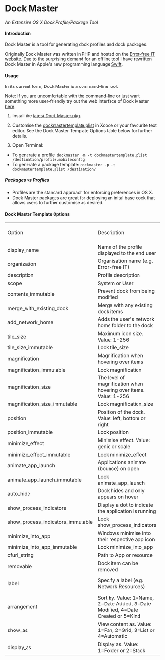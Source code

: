 # Dock Master

_An Extensive OS X Dock Profile/Package Tool_

#### Introduction

Dock Master is a tool for generating dock profiles and dock packages.

Originally Dock Master was written in PHP and hosted on the [Error-free IT website](http://errorfreeit.com.au). Due to the surprising demand for an offline tool I have rewritten Dock Master in Apple's new programming language [Swift](https://github.com/apple/swift).

#### Usage

In its current form, Dock Master is a command-line tool.

Note: If you are uncomfortable with the command-line or just want something more user-friendly try out the web interface of Dock Master [here](http://errorfreeit.com.au/blog/2015/4/28/dock-master).

1. Install the [latest Dock Master.pkg](https://github.com/Error-freeIT/Dock-Master/releases/latest).

2. Customise the [dockmastertemplate.plist](https://github.com/Error-freeIT/Dock-Master/releases/download/v0.7/dockmastertemplate.plist) in Xcode or your favourite text editor. See the Dock Master Template Options table below for further details.

3. Open Terminal:

* To generate a profile: `dockmaster -m -t dockmastertemplate.plist /destination/profile.mobileconfig`
* To generate a package template: `dockmaster -p -t dockmastertemplate.plist /destination/`

##### Packages vs Profiles
* Profiles are the standard approach for enforcing preferences in OS X.
* Dock Master packages are great for deploying an inital base dock that allows users to further customise as desired. 

#### Dock Master Template Options

|                                   |                                                                                 |                    |                              | 
|-----------------------------------|---------------------------------------------------------------------------------|--------------------|------------------------------| 
| Option                            | Description                                                                     | Applies to Package | Default                      | 
| display_name                      | Name of the profile displayed to the end user                                   | TRUE               | Custom Dock                  | 
| organization                      | Organisation name (e.g. Error-free IT)                                          | FALSE              |                              | 
| description                       | Profile description                                                             | FALSE              |                              | 
| scope                             | System or User                                                                  | FALSE              | System                       | 
| contents_immutable                | Prevent dock from being modified                                                |                    | FALSE                        | 
| merge_with_existing_dock          | Merge with any existing dock items                                              | FALSE              | FALSE                        | 
| add_network_home                  | Adds the user's network home folder to the dock                                 |                    | FALSE                        | 
| tile_size                         | Maximum icon size. Value: 1-256                                                 | TRUE               | 68                           | 
| tile_size_immutable               | Lock tile_size                                                                  | FALSE              | FALSE                        | 
| magnification                     | Magnification when hovering over items                                          | TRUE               | FALSE                        | 
| magnification_immutable           | Lock magnification                                                              | FALSE              | FALSE                        | 
| magnification_size                | The level of magnification when hovering over items. Value: 1-256               | TRUE               | 128                        | 
| magnification_size_immutable      | Lock magnification_size                                                         | FALSE              | FALSE                        | 
| position                          | Position of the dock. Value: left, bottom or right                              | TRUE               | bottom                       | 
| position_immutable                | Lock position                                                                   | FALSE              | FALSE                        | 
| minimize_effect                   | Minimise effect. Value: genie or scale                                          | TRUE               | genie                        | 
| minimize_effect_immutable         | Lock minimize_effect                                                            | FALSE               | FALSE                        | 
| animate_app_launch                | Applications animate (bounce) on open                                           |                    | TRUE                         | 
| animate_app_launch_immutable      | Lock animate_app_launch                                                         | FALSE              | FALSE                        | 
| auto_hide                         | Dock hides and only appears on hover                                            | TRUE               | FALSE                        | 
| show_process_indicators           | Display a dot to indicate the application is running                            |                    | TRUE                         | 
| show_process_indicators_immutable | Lock show_process_indicators                                                    | FALSE              | FALSE                        | 
| minimize_into_app                 | Windows minimise into their respective app icon                                 |                    | FALSE                        | 
| minimize_into_app_immutable       | Lock minimize_into_app                                                          | FALSE              | FALSE                        | 
| cfurl_string                      | Path to App or resource                                                         | TRUE               |                              | 
| removable                         | Dock item can be removed                                                        | TRUE               | FALSE                        | 
| label                             | Specify a label (e.g. Network Resources)                                        | TRUE               | Extracted from cfurl_string  | 
| arrangement                       | Sort by. Value: 1=Name, 2=Date Added, 3=Date Modified, 4=Date Created or 5=Kind | TRUE               | 1                            | 
| show_as                           | View content as. Value: 1=Fan, 2=Grid, 3=List or 4=Automatic                    | TRUE               | 4                            | 
| display_as                        | Display as. Value: 1=Folder or 2=Stack                                          | TRUE               | 2                            | 
